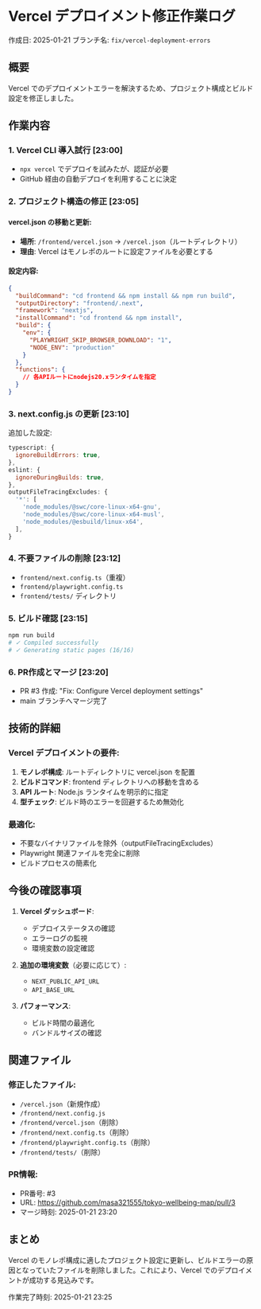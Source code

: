 # Vercel デプロイメント修正作業ログ

作成日: 2025-01-21
ブランチ名: `fix/vercel-deployment-errors`

## 概要
Vercel でのデプロイメントエラーを解決するため、プロジェクト構成とビルド設定を修正しました。

## 作業内容

### 1. Vercel CLI 導入試行 [23:00]
- `npx vercel` でデプロイを試みたが、認証が必要
- GitHub 経由の自動デプロイを利用することに決定

### 2. プロジェクト構造の修正 [23:05]

#### vercel.json の移動と更新:
- **場所**: `/frontend/vercel.json` → `/vercel.json`（ルートディレクトリ）
- **理由**: Vercel はモノレポのルートに設定ファイルを必要とする

#### 設定内容:
```json
{
  "buildCommand": "cd frontend && npm install && npm run build",
  "outputDirectory": "frontend/.next",
  "framework": "nextjs",
  "installCommand": "cd frontend && npm install",
  "build": {
    "env": {
      "PLAYWRIGHT_SKIP_BROWSER_DOWNLOAD": "1",
      "NODE_ENV": "production"
    }
  },
  "functions": {
    // 各APIルートにnodejs20.xランタイムを指定
  }
}
```

### 3. next.config.js の更新 [23:10]

追加した設定:
```javascript
typescript: {
  ignoreBuildErrors: true,
},
eslint: {
  ignoreDuringBuilds: true,
},
outputFileTracingExcludes: {
  '*': [
    'node_modules/@swc/core-linux-x64-gnu',
    'node_modules/@swc/core-linux-x64-musl',
    'node_modules/@esbuild/linux-x64',
  ],
}
```

### 4. 不要ファイルの削除 [23:12]
- `frontend/next.config.ts`（重複）
- `frontend/playwright.config.ts`
- `frontend/tests/` ディレクトリ

### 5. ビルド確認 [23:15]
```bash
npm run build
# ✓ Compiled successfully
# ✓ Generating static pages (16/16)
```

### 6. PR作成とマージ [23:20]
- PR #3 作成: "Fix: Configure Vercel deployment settings"
- main ブランチへマージ完了

## 技術的詳細

### Vercel デプロイメントの要件:
1. **モノレポ構成**: ルートディレクトリに vercel.json を配置
2. **ビルドコマンド**: frontend ディレクトリへの移動を含める
3. **API ルート**: Node.js ランタイムを明示的に指定
4. **型チェック**: ビルド時のエラーを回避するため無効化

### 最適化:
- 不要なバイナリファイルを除外（outputFileTracingExcludes）
- Playwright 関連ファイルを完全に削除
- ビルドプロセスの簡素化

## 今後の確認事項

1. **Vercel ダッシュボード**:
   - デプロイステータスの確認
   - エラーログの監視
   - 環境変数の設定確認

2. **追加の環境変数**（必要に応じて）:
   - `NEXT_PUBLIC_API_URL`
   - `API_BASE_URL`

3. **パフォーマンス**:
   - ビルド時間の最適化
   - バンドルサイズの確認

## 関連ファイル

### 修正したファイル:
- `/vercel.json`（新規作成）
- `/frontend/next.config.js`
- `/frontend/vercel.json`（削除）
- `/frontend/next.config.ts`（削除）
- `/frontend/playwright.config.ts`（削除）
- `/frontend/tests/`（削除）

### PR情報:
- PR番号: #3
- URL: https://github.com/masa321555/tokyo-wellbeing-map/pull/3
- マージ時刻: 2025-01-21 23:20

## まとめ
Vercel のモノレポ構成に適したプロジェクト設定に更新し、ビルドエラーの原因となっていたファイルを削除しました。これにより、Vercel でのデプロイメントが成功する見込みです。

作業完了時刻: 2025-01-21 23:25
